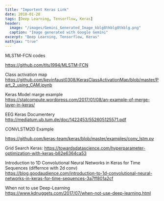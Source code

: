 ```yaml
---
title: "Importent Keras Link"
date: 2018-01-28
tags: [Deep Learning, Tensorflow, Keras]
header:
  image: "/images/Gemini_Generated_Image_kblg8tkblg8tkblg.png"
  caption: "Image generated with Google Gemini"
excerpt: "Deep Learning, Tensorflow, Keras"
mathjax: "true"
---
```


MLSTM-FCN codes

https://github.com/titu1994/MLSTM-FCN

Class activation map
https://github.com/kevinfaust0308/KerasClassActivationMap/blob/master/Part_2_using_CAM.ipynb

Keras Model marge example
https://statcompute.wordpress.com/2017/01/08/an-example-of-merge-layer-in-keras/

EEG Keras Documentery
http://mediatum.ub.tum.de/doc/1422453/552605125571.pdf

CONVLSTM2D Example

https://github.com/keras-team/keras/blob/master/examples/conv_lstm.py

Grid Search Keras:
https://towardsdatascience.com/hyperparameter-optimization-with-keras-b82e6364ca53

Introduction to 1D Convolutional Neural Networks in Keras for Time Sequences (differnce with 2d conv)
https://blog.goodaudience.com/introduction-to-1d-convolutional-neural-networks-in-keras-for-time-sequences-3a7ff801a2cf

When not to use Deep-Learning
https://www.kdnuggets.com/2017/07/when-not-use-deep-learning.html
